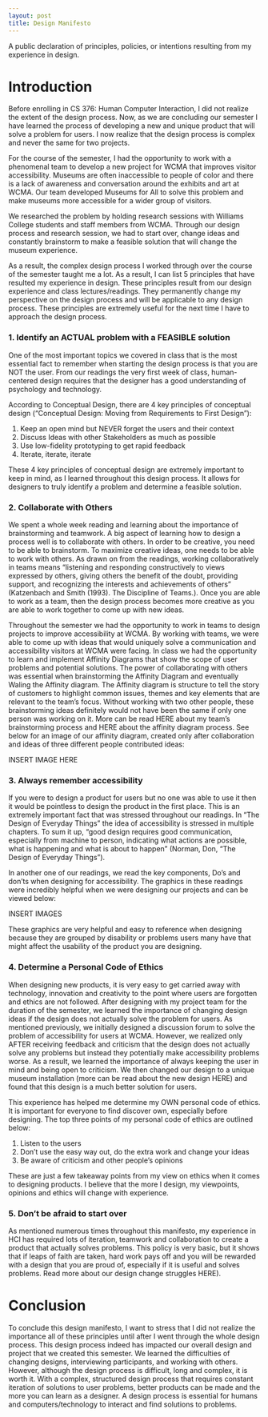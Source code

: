 ```yaml
---
layout: post
title: Design Manifesto 
---
```


A public declaration of principles, policies, or intentions resulting from my experience in design. 

# Introduction 

Before enrolling in CS 376: Human Computer Interaction, I did not realize the extent of the design process. Now, as we are concluding our semester I have learned the process of developing a new and unique product that will solve a problem for users. I now realize that the design process is complex and never the same for two projects. 

For the course of the semester, I had the opportunity to work with a phenomenal team to develop a new project for WCMA that improves visitor accessibility. Museums are often inaccessible to people of color and there is a lack of awareness and conversation around the exhibits and art at WCMA. Our team developed Museums for All to solve this problem and make museums more accessible for a wider group of visitors. 

We researched the problem by holding research sessions with Williams College students and staff members from WCMA. Through our design process and research session, we had to start over, change ideas and constantly brainstorm to make a feasible solution that will change the museum experience. 

As a result, the complex design process I worked through over the course of the semester taught me a lot. As a result, I can list 5 principles that have resulted my experience in design. These principles result from our design experience and class lectures/readings. They permanently change my perspective on the design process and will be applicable to any design process. These principles are extremely useful for the next time I have to approach the design process.  

###  1.	Identify an ACTUAL problem with a FEASIBLE solution 

One of the most important topics we covered in class that is the most essential fact to remember when starting the design process is that you are NOT the user. From our readings the very first week of class, human-centered design requires that the designer has a good understanding of psychology and technology. 

According to Conceptual Design, there are 4 key principles of conceptual design (“Conceptual Design: Moving from Requirements to First Design”): 
1)	Keep an open mind but NEVER forget the users and their context 
2)	Discuss Ideas with other Stakeholders as much as possible
3)	Use low-fidelity prototyping to get rapid feedback 
4)	Iterate, iterate, iterate 

These 4 key principles of conceptual design are extremely important to keep in mind, as I learned throughout this design process. It allows for designers to truly identify a problem and determine a feasible solution. 


### 2.	Collaborate with Others 

We spent a whole week reading and learning about the importance of brainstorming and teamwork. A big aspect of learning how to design a process well is to collaborate with others. In order to be creative, you need to be able to brainstorm. To maximize creative ideas, one needs to be able to work with others. As drawn on from the readings, working collaboratively in teams means “listening and responding constructively to views expressed by others, giving others the benefit of the doubt, providing support, and recognizing the interests and achievements of others” (Katzenbach and Smith (1993). The Discipline of Teams.). Once you are able to work as a team, then the design process becomes more creative as you are able to work together to come up with new ideas. 

Throughout the semester we had the opportunity to work in teams to design projects to improve accessibility at WCMA. By working with teams, we were able to come up with ideas that would uniquely solve a communication and accessibility visitors at WCMA were facing. In class we had the opportunity to learn and implement Affinity Diagrams that show the scope of user problems and potential solutions. The power of collaborating with others was essential when brainstorming the Affinity Diagram and eventually Waling the Affinity diagram. The Affinity diagram is structure to tell the story of customers to highlight common issues, themes and key elements that are relevant to the team’s focus. Without working with two other people, these brainstorming ideas definitely would not have been the same if only one person was working on it. More can be read HERE about my team’s brainstorming process and HERE about the affinity diagram process. See below for an image of our affinity diagram, created only after collaboration and ideas of three different people contributed ideas: 

INSERT IMAGE HERE 

### 3.	Always remember accessibility 

If you were to design a product for users but no one was able to use it then it would be pointless to design the product in the first place. This is an extremely important fact that was stressed throughout our readings. In “The Design of Everyday Things” the idea of accessibility is stressed in multiple chapters. To sum it up, “good design requires good communication, especially from machine to person, indicating what actions are possible, what is happening and what is about to happen” (Norman, Don, “The Design of Everyday Things”).

In another one of our readings, we read the key components, Do’s and don’ts when designing for accessibility. The graphics in these readings were incredibly helpful when we were designing our projects and can be viewed below: 

INSERT IMAGES 

These graphics are very helpful and easy to reference when designing because they are grouped by disability or problems users many have that might affect the usability of the product you are designing. 


### 4.	Determine a Personal Code of Ethics 

When designing new products, it is very easy to get carried away with technology, innovation and creativity to the point where users are forgotten and ethics are not followed. After designing with my project team for the duration of the semester, we learned the importance of changing design ideas if the design does not actually solve the problem for users. As mentioned previously, we initially designed a discussion forum to solve the problem of accessibility for users at WCMA. However, we realized only AFTER receiving feedback and criticism that the design does not actually solve any problems but instead they potentially make accessibility problems worse. As a result, we learned the importance of always keeping the user in mind and being open to criticism. We then changed our design to a unique museum installation (more can be read about the new design HERE) and found that this design is a much better solution for users. 

This experience has helped me determine my OWN personal code of ethics. It is important for everyone to find discover own, especially before designing. The top three points of my personal code of ethics are outlined below: 

1)	Listen to the users 
2)	Don’t use the easy way out, do the extra work and change your ideas 
3)	Be aware of criticism and other people’s opinions 

These are just a few takeaway points from my view on ethics when it comes to designing products. I believe that the more I design, my viewpoints, opinions and ethics will change with experience. 

### 5.	Don’t be afraid to start over 

As mentioned numerous times throughout this manifesto, my experience in HCI has required lots of iteration, teamwork and collaboration to create a product that actually solves problems. This policy is very basic, but it shows that if leaps of faith are taken, hard work pays off and you will be rewarded with a design that you are proud of, especially if it is useful and solves problems. Read more about our design change struggles HERE).   

# Conclusion 

To conclude this design manifesto, I want to stress that I did not realize the importance all of these principles until after I went through the whole design process. This design process indeed has impacted our overall design and project that we created this semester. We learned the difficulties of changing designs, interviewing participants, and working with others. However, although the design process is difficult, long and complex, it is worth it. With a complex, structured design process that requires constant iteration of solutions to user problems, better products can be made and the more you can learn as a designer. A design process is essential for humans and computers/technology to interact and find solutions to problems.  

